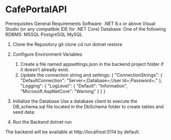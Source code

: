 # CafePortalAPI
Prerequisites
  General Requirements
  Software:
    .NET 8.x or above
     Visual Studio (or any compatible IDE for .NET Core)
 Database:
    One of the following RDBMS:
      MSSQL
      PostgreSQL
      MySQL
      
1. Clone the Repository
git clone <repository-url>
cd <repository-folder>
run dotnet restore

3. Configure Environment Variables
   1. Create a file named appsettings.json in the backend project folder if it doesn’t already exist.
   2. Update the connection string and settings:
      {
      "ConnectionStrings": {
        "DefaultConnection": "Server=<server>;Database=<database>;User Id=<user>;Password=<password>;"
      },
      "Logging": {
        "LogLevel": {
          "Default": "Information",
          "Microsoft.AspNetCore": "Warning"
        }
      }
    }

4. Initialize the Database
Use a database client to execute the DB_schema.sql file located in the DbSchema folder to create tables and seed data:

5. Run the Backend
dotnet run

The backend will be available at http://localhost:5114 by default.
